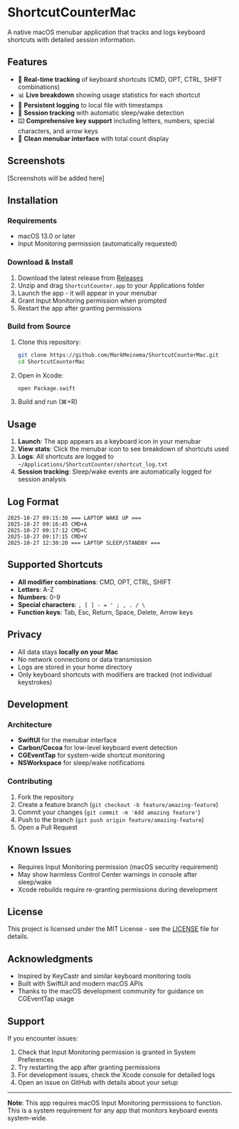 # ShortcutCounterMac

A native macOS menubar application that tracks and logs keyboard shortcuts with detailed session information.

## Features

- 🎯 **Real-time tracking** of keyboard shortcuts (CMD, OPT, CTRL, SHIFT combinations)
- 📊 **Live breakdown** showing usage statistics for each shortcut
- 💾 **Persistent logging** to local file with timestamps
- 🛌 **Session tracking** with automatic sleep/wake detection
- ⌨️ **Comprehensive key support** including letters, numbers, special characters, and arrow keys
- 📱 **Clean menubar interface** with total count display

## Screenshots

[Screenshots will be added here]

## Installation

### Requirements
- macOS 13.0 or later
- Input Monitoring permission (automatically requested)

### Download & Install

1. Download the latest release from [Releases](https://github.com/MarkMeinema/ShortcutCounterMac/releases)
2. Unzip and drag `ShortcutCounter.app` to your Applications folder
3. Launch the app - it will appear in your menubar
4. Grant Input Monitoring permission when prompted
5. Restart the app after granting permissions

### Build from Source

1. Clone this repository:
   ```bash
   git clone https://github.com/MarkMeinema/ShortcutCounterMac.git
   cd ShortcutCounterMac
   ```

2. Open in Xcode:
   ```bash
   open Package.swift
   ```

3. Build and run (⌘+R)

## Usage

1. **Launch**: The app appears as a keyboard icon in your menubar
2. **View stats**: Click the menubar icon to see breakdown of shortcuts used
3. **Logs**: All shortcuts are logged to `~/Applications/ShortcutCounter/shortcut_log.txt`
4. **Session tracking**: Sleep/wake events are automatically logged for session analysis

## Log Format

```
2025-10-27 09:15:30 === LAPTOP WAKE UP ===
2025-10-27 09:16:45 CMD+A
2025-10-27 09:17:12 CMD+C
2025-10-27 09:17:15 CMD+V
2025-10-27 12:30:20 === LAPTOP SLEEP/STANDBY ===
```

## Supported Shortcuts

- **All modifier combinations**: CMD, OPT, CTRL, SHIFT
- **Letters**: A-Z
- **Numbers**: 0-9
- **Special characters**: `, [ ] - = ' ; , . / \`
- **Function keys**: Tab, Esc, Return, Space, Delete, Arrow keys

## Privacy

- All data stays **locally on your Mac**
- No network connections or data transmission
- Logs are stored in your home directory
- Only keyboard shortcuts with modifiers are tracked (not individual keystrokes)

## Development

### Architecture

- **SwiftUI** for the menubar interface
- **Carbon/Cocoa** for low-level keyboard event detection
- **CGEventTap** for system-wide shortcut monitoring
- **NSWorkspace** for sleep/wake notifications

### Contributing

1. Fork the repository
2. Create a feature branch (`git checkout -b feature/amazing-feature`)
3. Commit your changes (`git commit -m 'Add amazing feature'`)
4. Push to the branch (`git push origin feature/amazing-feature`)
5. Open a Pull Request

## Known Issues

- Requires Input Monitoring permission (macOS security requirement)
- May show harmless Control Center warnings in console after sleep/wake
- Xcode rebuilds require re-granting permissions during development

## License

This project is licensed under the MIT License - see the [LICENSE](LICENSE) file for details.

## Acknowledgments

- Inspired by KeyCastr and similar keyboard monitoring tools
- Built with SwiftUI and modern macOS APIs
- Thanks to the macOS development community for guidance on CGEventTap usage

## Support

If you encounter issues:

1. Check that Input Monitoring permission is granted in System Preferences
2. Try restarting the app after granting permissions
3. For development issues, check the Xcode console for detailed logs
4. Open an issue on GitHub with details about your setup

---

**Note**: This app requires macOS Input Monitoring permissions to function. This is a system requirement for any app that monitors keyboard events system-wide.
